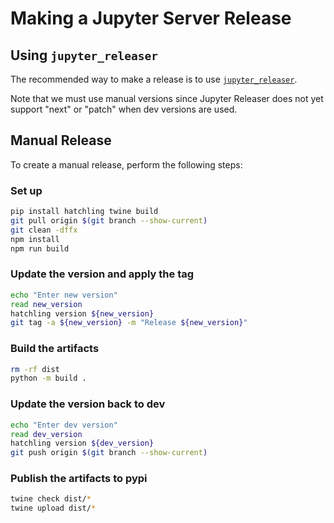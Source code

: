 # Making a Jupyter Server Release

## Using `jupyter_releaser`

The recommended way to make a release is to use [`jupyter_releaser`](https://github.com/jupyter-server/jupyter_releaser#checklist-for-adoption).

Note that we must use manual versions since Jupyter Releaser does not
yet support "next" or "patch" when dev versions are used.

## Manual Release

To create a manual release, perform the following steps:

### Set up

```bash
pip install hatchling twine build
git pull origin $(git branch --show-current)
git clean -dffx
npm install
npm run build
```

### Update the version and apply the tag

```bash
echo "Enter new version"
read new_version
hatchling version ${new_version}
git tag -a ${new_version} -m "Release ${new_version}"
```

### Build the artifacts

```bash
rm -rf dist
python -m build .
```

### Update the version back to dev

```bash
echo "Enter dev version"
read dev_version
hatchling version ${dev_version}
git push origin $(git branch --show-current)
```

### Publish the artifacts to pypi

```bash
twine check dist/*
twine upload dist/*
```
